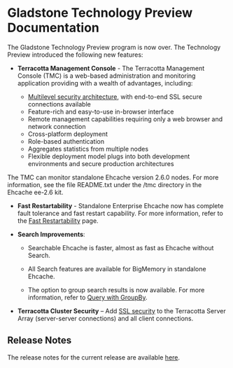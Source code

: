 ---
---

# Gladstone Technology Preview Documentation

The Gladstone Technology Preview program is now over. The Technology Preview introduced the following new features:

* **Terracotta Management Console** - 
The Terracotta Management Console (TMC) is a web-based administration and monitoring application providing with a wealth of advantages, including:

    * [Multilevel security architecture](https://documentation.softwareag.com/onlinehelp/Rohan/terracotta_437/bigmemory-max/webhelp/index.html#page/bigmemory-max-webhelp%2Fto-sec_setting_up_security.html%23), with end-to-end SSL secure connections available
    * Feature-rich and easy-to-use in-browser interface
    * Remote management capabilities requiring only a web browser and network connection
    * Cross-platform deployment
    * Role-based authentication
    * Aggregates statistics from multiple nodes
    * Flexible deployment model plugs into both development environments and secure production architectures


The TMC can monitor standalone Ehcache version 2.6.0 nodes. For more information, see the file README.txt under the /tmc directory in the Ehcache ee-2.6 kit. 

*  **Fast Restartability** - Standalone Enterprise Ehcache now has complete fault tolerance and fast restart capability. For more information, refer to the [Fast Restartability](/documentation/2.7/configuration/fast-restart) page. 

*  **Search Improvements**:

    *  Searchable Ehcache is faster, almost as fast as Ehcache without Search.

    *  All Search features are available for BigMemory in standalone Ehcache.

    *  The option to group search results is now available. For more information, refer to [Query with GroupBy](/documentation/2.7/apis/search#grouping-results). 
    
*  **Terracotta Cluster Security** &ndash; Add [SSL security](http://terracotta.org/documentation/2.7/bigmemorymax/terracotta-server-array/tsa-security) to the Terracotta Server Array (server-server connections) and all client connections.

## Release Notes
The release notes for the current release are available [here](http://www.terracotta.org/confluence/display/release/Home). 

